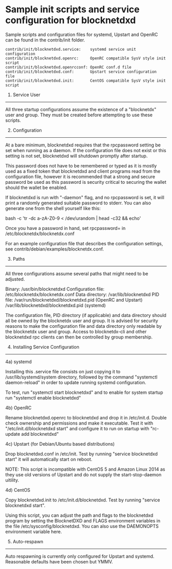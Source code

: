 Sample init scripts and service configuration for blocknetdxd
==========================================================

Sample scripts and configuration files for systemd, Upstart and OpenRC
can be found in the contrib/init folder.

    contrib/init/blocknetdxd.service:    systemd service unit configuration
    contrib/init/blocknetdxd.openrc:     OpenRC compatible SysV style init script
    contrib/init/blocknetdxd.openrcconf: OpenRC conf.d file
    contrib/init/blocknetdxd.conf:       Upstart service configuration file
    contrib/init/blocknetdxd.init:       CentOS compatible SysV style init script

1. Service User
---------------------------------

All three startup configurations assume the existence of a "blocknetdx" user
and group.  They must be created before attempting to use these scripts.

2. Configuration
---------------------------------

At a bare minimum, blocknetdxd requires that the rpcpassword setting be set
when running as a daemon.  If the configuration file does not exist or this
setting is not set, blocknetdxd will shutdown promptly after startup.

This password does not have to be remembered or typed as it is mostly used
as a fixed token that blocknetdxd and client programs read from the configuration
file, however it is recommended that a strong and secure password be used
as this password is security critical to securing the wallet should the
wallet be enabled.

If blocknetdxd is run with "-daemon" flag, and no rpcpassword is set, it will
print a randomly generated suitable password to stderr.  You can also
generate one from the shell yourself like this:

bash -c 'tr -dc a-zA-Z0-9 < /dev/urandom | head -c32 && echo'

Once you have a password in hand, set rpcpassword= in /etc/blocknetdx/blocknetdx.conf

For an example configuration file that describes the configuration settings,
see contrib/debian/examples/blocknetdx.conf.

3. Paths
---------------------------------

All three configurations assume several paths that might need to be adjusted.

Binary:              /usr/bin/blocknetdxd
Configuration file:  /etc/blocknetdx/blocknetdx.conf
Data directory:      /var/lib/blocknetdxd
PID file:            /var/run/blocknetdxd/blocknetdxd.pid (OpenRC and Upstart)
                     /var/lib/blocknetdxd/blocknetdxd.pid (systemd)

The configuration file, PID directory (if applicable) and data directory
should all be owned by the blocknetdx user and group.  It is advised for security
reasons to make the configuration file and data directory only readable by the
blocknetdx user and group.  Access to blocknetdx-cli and other blocknetdxd rpc clients
can then be controlled by group membership.

4. Installing Service Configuration
-----------------------------------

4a) systemd

Installing this .service file consists on just copying it to
/usr/lib/systemd/system directory, followed by the command
"systemctl daemon-reload" in order to update running systemd configuration.

To test, run "systemctl start blocknetdxd" and to enable for system startup run
"systemctl enable blocknetdxd"

4b) OpenRC

Rename blocknetdxd.openrc to blocknetdxd and drop it in /etc/init.d.  Double
check ownership and permissions and make it executable.  Test it with
"/etc/init.d/blocknetdxd start" and configure it to run on startup with
"rc-update add blocknetdxd"

4c) Upstart (for Debian/Ubuntu based distributions)

Drop blocknetdxd.conf in /etc/init.  Test by running "service blocknetdxd start"
it will automatically start on reboot.

NOTE: This script is incompatible with CentOS 5 and Amazon Linux 2014 as they
use old versions of Upstart and do not supply the start-stop-daemon uitility.

4d) CentOS

Copy blocknetdxd.init to /etc/init.d/blocknetdxd. Test by running "service blocknetdxd start".

Using this script, you can adjust the path and flags to the blocknetdxd program by
setting the BlocknetDXD and FLAGS environment variables in the file
/etc/sysconfig/blocknetdxd. You can also use the DAEMONOPTS environment variable here.

5. Auto-respawn
-----------------------------------

Auto respawning is currently only configured for Upstart and systemd.
Reasonable defaults have been chosen but YMMV.
